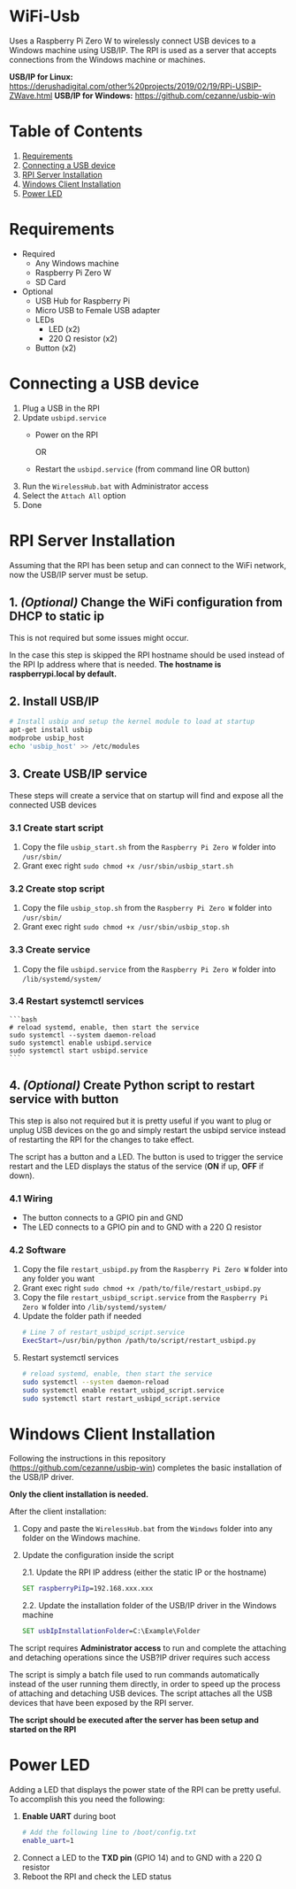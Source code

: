 # WiFi-Usb
Uses a Raspberry Pi Zero W to wirelessly connect USB devices to a Windows machine using USB/IP.
The RPI is used as a server that accepts connections from the Windows machine or machines.

**USB/IP for Linux:** https://derushadigital.com/other%20projects/2019/02/19/RPi-USBIP-ZWave.html
**USB/IP for Windows:** https://github.com/cezanne/usbip-win

# Table of Contents
1. [Requirements](#Requirements)
2. [Connecting a USB device](#Connecting-a-USB-device)
3. [RPI Server Installation](#RPI-Server-Installation)
4. [Windows Client Installation](#Windows-Client-Installation)
5. [Power LED](#Power-LED)


# Requirements
* Required
  * Any Windows machine
  * Raspberry Pi Zero W
  * SD Card
* Optional
  * USB Hub for Raspberry Pi
  * Micro USB to Female USB adapter
  * LEDs
    * LED (x2)
    * 220 Ω resistor (x2)
  * Button (x2)


# Connecting a USB device

1. Plug a USB in the RPI
2. Update `usbipd.service`
   * Power on the RPI
    
        OR
   * Restart the `usbipd.service` (from command line OR button)
3. Run the `WirelessHub.bat` with Administrator access
4. Select the `Attach All` option
5. Done

# RPI Server Installation

Assuming that the RPI has been setup and can connect to the WiFi network, now the USB/IP server must be setup.

## 1. *(Optional)* Change the WiFi configuration from DHCP to static ip 
This is not required but some issues might occur.

In the case this step is skipped the RPI hostname should be used instead of the RPI Ip address where that is needed. **The hostname is raspberrypi.local by default.**

## 2. Install USB/IP
```bash
# Install usbip and setup the kernel module to load at startup
apt-get install usbip
modprobe usbip_host
echo 'usbip_host' >> /etc/modules
```

## 3. Create USB/IP service
These steps will create a service that on startup will find and expose all the connected USB devices

### 3.1 Create start script
1. Copy the file `usbip_start.sh` from the `Raspberry Pi Zero W` folder into `/usr/sbin/`
2. Grant exec right `sudo chmod +x /usr/sbin/usbip_start.sh`
   
### 3.2 Create stop script
1. Copy the file `usbip_stop.sh` from the `Raspberry Pi Zero W` folder into `/usr/sbin/`
2. Grant exec right `sudo chmod +x /usr/sbin/usbip_stop.sh`
   
### 3.3 Create service
1. Copy the file `usbipd.service` from the `Raspberry Pi Zero W` folder into `/lib/systemd/system/`
   
### 3.4 Restart systemctl services
    ```bash
    # reload systemd, enable, then start the service
    sudo systemctl --system daemon-reload
    sudo systemctl enable usbipd.service
    sudo systemctl start usbipd.service
    ```

## 4. *(Optional)* Create Python script to restart service with button
This step is also not required but it is pretty useful if you want to plug or unplug USB devices on the go and simply restart the usbipd service instead of restarting the RPI for the changes to take effect.

The script has a button and a LED. The button is used to trigger the service restart and the LED displays the status of the service (**ON** if up, **OFF** if down).

### 4.1 Wiring
* The button connects to a GPIO pin and GND
* The LED connects to a GPIO pin and to GND with a 220 Ω resistor

### 4.2 Software
1. Copy the file `restart_usbipd.py` from the `Raspberry Pi Zero W` folder into any folder you want
2. Grant exec right `sudo chmod +x /path/to/file/restart_usbipd.py`
3. Copy the file `restart_usbipd_script.service` from the `Raspberry Pi Zero W` folder into `/lib/systemd/system/`
4. Update the folder path if needed
   ```bash
   # Line 7 of restart_usbipd_script.service
   ExecStart=/usr/bin/python /path/to/script/restart_usbipd.py
   ```
5. Restart systemctl services
    ```bash
    # reload systemd, enable, then start the service
    sudo systemctl --system daemon-reload
    sudo systemctl enable restart_usbipd_script.service
    sudo systemctl start restart_usbipd_script.service
    ```

# Windows Client Installation

Following the instructions in this repository (https://github.com/cezanne/usbip-win) completes the basic installation of the USB/IP driver.

**Only the client installation is needed.**

After the client installation:

1. Copy and paste the `WirelessHub.bat` from the `Windows` folder into any folder on the Windows machine. 
2. Update the configuration inside the script

    2.1. Update the RPI IP address (either the static IP or the hostname)
    ```bat
    SET raspberryPiIp=192.168.xxx.xxx
    ```
    2.2. Update the installation folder of the USB/IP driver in the Windows machine
    ```bat
    SET usbIpInstallationFolder=C:\Example\Folder
    ```
   
The script requires **Administrator access** to run and complete the attaching and detaching operations since the USB?IP driver requires such access

The script is simply a batch file used to run commands automatically instead of the user running them directly, in order to speed up the process of attaching and detaching USB devices. The script attaches all the USB devices that have been exposed by the RPI server.

**The script should be executed after the server has been setup and started on the RPI**


# Power LED

Adding a LED that displays the power state of the RPI can be pretty useful. To accomplish this you need the following:

1. **Enable UART** during boot
   ```bash
   # Add the following line to /boot/config.txt
   enable_uart=1
   ```
2. Connect a LED to the **TXD pin** (GPIO 14) and to GND with a 220 Ω resistor
3. Reboot the RPI and check the LED status